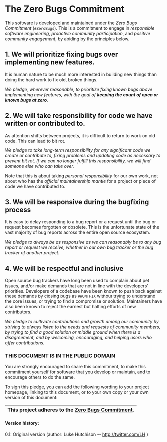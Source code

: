 
# The Zero Bugs Commitment

This software is developed and maintained under the *Zero Bugs Commitment*
(`#ZeroBugs`). This is a commitment to engage in *responsible software
engineering*, *proactive community participation*, and *positive community
engagement*, by abiding by the principles below.

## 1. We will prioritize fixing bugs over implementing new features.

It is human nature to be much more interested in building new things than doing
the hard work to fix old, broken things.

*We pledge, wherever reasonable, to prioritize fixing known bugs above
implementing new features, with the goal of **keeping the count of open or known
bugs at zero**.*

## 2. We will take responsibility for code we have written or contributed to.

As attention shifts between projects, it is difficult to return to work on old
code. This can lead to bit rot.

*We pledge to take long-term responsibility for any significant code we create
or contribute to, fixing problems and updating code as necessary to prevent bit
rot. If we can no longer fulfill this responsibility, we will find someone else
who can take over.* 

Note that this is about taking *personal responsibility* for our own work, not
about who has the *official maintainership mantle* for a project or piece of
code we have contributed to.

## 3. We will be responsive during the bugfixing process

It is easy to delay responding to a bug report or a request until the bug or
request becomes forgotten or obsolete. This is the unfortunate state of the vast
majority of bug reports across the entire open source ecosystem. 

*We pledge to always be as responsive as we can reasonably be to any bug report
or request we receive, whether in our own bug tracker or the bug tracker of
another project.* 

## 4. We will be respectful and inclusive

Open source bug trackers have long been used to complain about pet issues,
and/or make demands that are not in line with the developers' priorities.
Developers of a codebase have been known to push back against these demands
by closing bugs as `#WONTFIX` without trying to understand the core issues,
or trying to find a compromise or solution. Maintainers have also been known
to reject the earnest but halting efforts of new contributors.

*We pledge to cultivate contributions and growth among our community by
striving to always listen to the needs and requests of community members,
by trying to find a good solution or middle ground when there is a disagreement,
and by welcoming, encouraging, and helping users who offer contributions.*


### THIS DOCUMENT IS IN THE PUBLIC DOMAIN

You are strongly encouraged to share this commitment, to make this commitment
yourself for software that you develop or maintain, and to encourage others to
do the same.

To sign this pledge, you can add the following wording to your project homepage,
linking to this document, or to your own copy or your own version of this
document:

| **This project adheres to the [Zero Bugs Commitment](https://github.com/classgraph/classgraph/blob/master/Zero-Bugs-Commitment.md).** |
|-----------------------------|


#### Version history:

0.1: Original version (author: Luke Hutchison -- http://twitter.com/LH )

